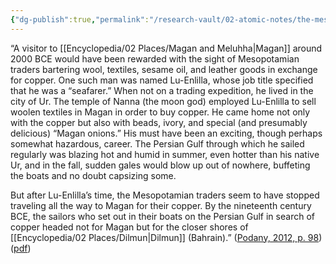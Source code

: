 ```yaml
---
{"dg-publish":true,"permalink":"/research-vault/02-atomic-notes/the-mesopotamian-merchant-lu-enlilla-is-a-perfect-example-of-trade-with-magan-and-the-mesopotamian-trade-networks/"}
---
```


“A visitor to [[Encyclopedia/02 Places/Magan and Meluhha\|Magan]] around 2000 BCE would have been rewarded with the sight of Mesopotamian traders bartering wool, textiles, sesame oil, and leather goods in exchange for copper. One such man was named Lu-Enlilla, whose job title specified that he was a “seafarer.” When not on a trading expedition, he lived in the city of Ur. The temple of Nanna (the moon god) employed Lu-Enlilla to sell woolen textiles in Magan in order to buy copper. He came home not only with the copper but also with beads, ivory, and special (and presumably delicious) “Magan onions.” His must have been an exciting, though perhaps somewhat hazardous, career. The Persian Gulf through which he sailed regularly was blazing hot and humid in summer, even hotter than his native Ur, and in the fall, sudden gales would blow up out of nowhere, buffeting the boats and no doubt capsizing some. 

But after Lu-Enlilla’s time, the Mesopotamian traders seem to have stopped traveling all the way to Magan for their copper. By the nineteenth century BCE, the sailors who set out in their boats on the Persian Gulf in search of copper headed not for Magan but for the closer shores of [[Encyclopedia/02 Places/Dilmun\|Dilmun]] (Bahrain).” ([Podany, 2012, p. 98](zotero://select/library/items/GN73GMNP)) ([pdf](zotero://open-pdf/library/items/LXNK9GFK?page=123&annotation=ARR66N99))